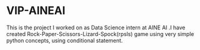 # VIP-AINEAI
This is the project I worked on as Data Science intern at AINE AI .I have created Rock-Paper-Scissors-Lizard-Spock(rpsls) game using very simple python concepts, using conditional statement.
